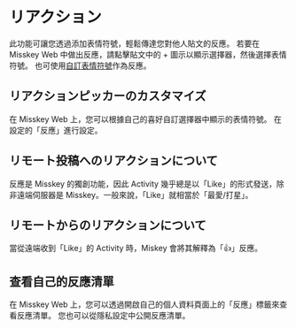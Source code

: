 # リアクション

此功能可讓您透過添加表情符號，輕鬆傳達您對他人貼文的反應。
若要在 Misskey Web 中做出反應，請點擊貼文中的 + 圖示以顯示選擇器，然後選擇表情符號。
也可使用[自訂表情符號](./custom-emoji.md)作為反應。

## リアクションピッカーのカスタマイズ

在 Misskey Web 上，您可以根據自己的喜好自訂選擇器中顯示的表情符號。
在設定的「反應」進行設定。

## リモート投稿へのリアクションについて

反應是 Misskey 的獨創功能，因此 Activity 幾乎總是以「Like」的形式發送，除非遠端伺服器是 Misskey。一般來說，「Like」就相當於「最愛/打星」。

## リモートからのリアクションについて

當從遠端收到「Like」的 Activity 時，Miskey 會將其解釋為「👍」反應。

## 查看自己的反應清單

在 Misskey Web 上，您可以透過開啟自己的個人資料頁面上的「反應」標籤來查看反應清單。
您也可以從隱私設定中公開反應清單。
